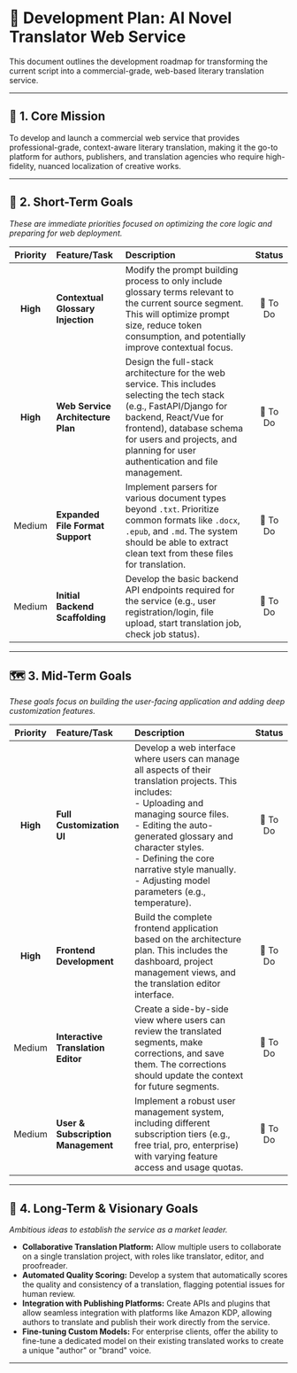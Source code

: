 # 🚀 Development Plan: AI Novel Translator Web Service

This document outlines the development roadmap for transforming the current script into a commercial-grade, web-based literary translation service.

---

## 🎯 1. Core Mission

To develop and launch a commercial web service that provides professional-grade, context-aware literary translation, making it the go-to platform for authors, publishers, and translation agencies who require high-fidelity, nuanced localization of creative works.

---

## 🌟 2. Short-Term Goals

*These are immediate priorities focused on optimizing the core logic and preparing for web deployment.*

| Priority | Feature/Task | Description | Status |
| :---: | :--- | :--- | :---: |
| **High** | **Contextual Glossary Injection** | Modify the prompt building process to only include glossary terms relevant to the current source segment. This will optimize prompt size, reduce token consumption, and potentially improve contextual focus. | 📝 To Do |
| **High** | **Web Service Architecture Plan** | Design the full-stack architecture for the web service. This includes selecting the tech stack (e.g., FastAPI/Django for backend, React/Vue for frontend), database schema for users and projects, and planning for user authentication and file management. | 📝 To Do |
| Medium | **Expanded File Format Support** | Implement parsers for various document types beyond `.txt`. Prioritize common formats like `.docx`, `.epub`, and `.md`. The system should be able to extract clean text from these files for translation. | 📝 To Do |
| Medium | **Initial Backend Scaffolding** | Develop the basic backend API endpoints required for the service (e.g., user registration/login, file upload, start translation job, check job status). | 📝 To Do |

---

## 🗺️ 3. Mid-Term Goals

*These goals focus on building the user-facing application and adding deep customization features.*

| Priority | Feature/Task | Description | Status |
| :---: | :--- | :--- | :---: |
| **High** | **Full Customization UI** | Develop a web interface where users can manage all aspects of their translation projects. This includes: <br>- Uploading and managing source files. <br>- Editing the auto-generated glossary and character styles. <br>- Defining the core narrative style manually. <br>- Adjusting model parameters (e.g., temperature). | 📝 To Do |
| **High** | **Frontend Development** | Build the complete frontend application based on the architecture plan. This includes the dashboard, project management views, and the translation editor interface. | 📝 To Do |
| Medium | **Interactive Translation Editor** | Create a side-by-side view where users can review the translated segments, make corrections, and save them. The corrections should update the context for future segments. | 📝 To Do |
| Medium | **User & Subscription Management** | Implement a robust user management system, including different subscription tiers (e.g., free trial, pro, enterprise) with varying feature access and usage quotas. | 📝 To Do |

---

## 🔭 4. Long-Term & Visionary Goals

*Ambitious ideas to establish the service as a market leader.*

- **Collaborative Translation Platform:** Allow multiple users to collaborate on a single translation project, with roles like translator, editor, and proofreader.
- **Automated Quality Scoring:** Develop a system that automatically scores the quality and consistency of a translation, flagging potential issues for human review.
- **Integration with Publishing Platforms:** Create APIs and plugins that allow seamless integration with platforms like Amazon KDP, allowing authors to translate and publish their work directly from the service.
- **Fine-tuning Custom Models:** For enterprise clients, offer the ability to fine-tune a dedicated model on their existing translated works to create a unique "author" or "brand" voice.

---